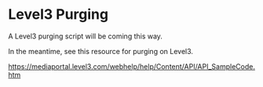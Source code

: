 # Level3 Purging 

A Level3 purging script will be coming this way. 

In the meantime, see this resource for purging on Level3. 

https://mediaportal.level3.com/webhelp/help/Content/API/API_SampleCode.htm
